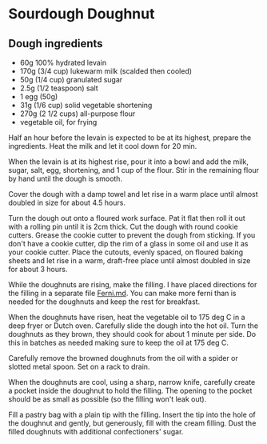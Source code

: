# Sourdough Doughnut

## Dough ingredients
- 60g 100% hydrated levain
- 170g (3/4 cup) lukewarm milk (scalded then cooled)
- 50g (1/4 cup) granulated sugar
- 2.5g (1/2 teaspoon) salt
- 1 egg (50g)
- 31g (1/6 cup) solid vegetable shortening
- 270g (2 1/2 cups) all-purpose flour
- vegetable oil, for frying

Half an hour before the levain is expected to be at its highest, prepare the ingredients. Heat the milk and let it cool down for 20 min. 

When the levain is at its highest rise, pour it into a bowl and add the milk, sugar, salt, egg, shortening, and 1 cup of the flour. Stir in the remaining flour by hand until the dough is smooth.

Cover the dough with a damp towel and let rise in a warm place until almost doubled in size for about 4.5 hours.

Turn the dough out onto a floured work surface. Pat it flat then roll it out with a rolling pin until it is 2cm thick. Cut the dough with round cookie cutters. Grease the cookie cutter to prevent the dough from sticking. If you don't have a cookie cutter, dip the rim of a glass in some oil and use it as your cookie cutter. Place the cutouts, evenly spaced, on floured baking sheets and let rise in a warm, draft-free place until almost doubled in size for about 3 hours.

While the doughnuts are rising, make the filling. I have placed directions for the filling in a separate file [Ferni.md](Ferni.md). You can make more ferni than is needed for the doughnuts and keep the rest for breakfast.

When the doughnuts have risen, heat the vegetable oil to 175 deg C in a deep fryer or Dutch oven. Carefully slide the dough into the hot oil. Turn the doughnuts as they brown, they should cook for about 1 minute per side. Do this in batches as needed making sure to keep the oil at 175 deg C.

Carefully remove the browned doughnuts from the oil with a spider or slotted metal spoon. Set on a rack to drain.

When the doughnuts are cool, using a sharp, narrow knife, carefully create a pocket inside the doughnut to hold the filling. The opening to the pocket should be as small as possible (so the filling won't leak out).

Fill a pastry bag with a plain tip with the filling. Insert the tip into the hole of the doughnut and gently, but generously, fill with the cream filling. Dust the filled doughnuts with additional confectioners' sugar.

